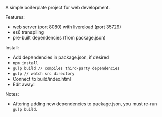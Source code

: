A simple boilerplate project for web development.

Features:

* web server (port 8080) with livereload (port 35729)
* es6 transpiling
* pre-built dependencies (from package.json)

Install:

* Add dependencies in package.json, if desired
* `npm install`
* `gulp build // compiles third-party dependencies` 
* `gulp // watch src directory`
* Connect to build/index.html
* Edit away!

Notes:

* Aftering adding new dependencies to package.json, you must re-run `gulp build`.